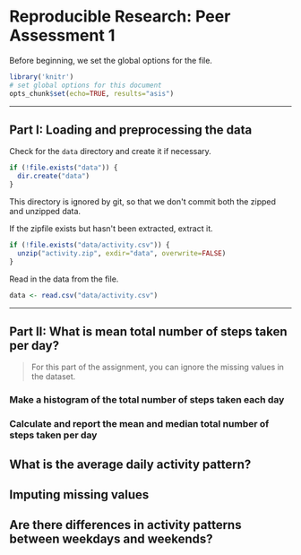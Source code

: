 # Reproducible Research: Peer Assessment 1

Before beginning, we set the global options for the file.

```r
library('knitr')
# set global options for this document
opts_chunk$set(echo=TRUE, results="asis")
```

---

## Part I: Loading and preprocessing the data

Check for the `data` directory and create it if necessary.

```r
if (!file.exists("data")) {
  dir.create("data")
}
```
This directory is ignored by git, so that we don't commit both the zipped and unzipped data.


If the zipfile exists but hasn't been extracted, extract it.

```r
if (!file.exists("data/activity.csv")) {
  unzip("activity.zip", exdir="data", overwrite=FALSE)
}
```

Read in the data from the file.

```r
data <- read.csv("data/activity.csv")
```

---

## Part II: What is mean total number of steps taken per day?
> For this part of the assignment, you can ignore the missing values in the dataset.

### Make a histogram of the total number of steps taken each day

### Calculate and report the mean and median total number of steps taken per day

## What is the average daily activity pattern?



## Imputing missing values



## Are there differences in activity patterns between weekdays and weekends?
